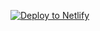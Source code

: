 [![Deploy to Netlify](https://www.netlify.com/img/deploy/button.svg)](https://app.netlify.com/start/deploy?repository=https://github.com/YOUR_USERNAME/HOOK_Dev_Portal_GitRepo)